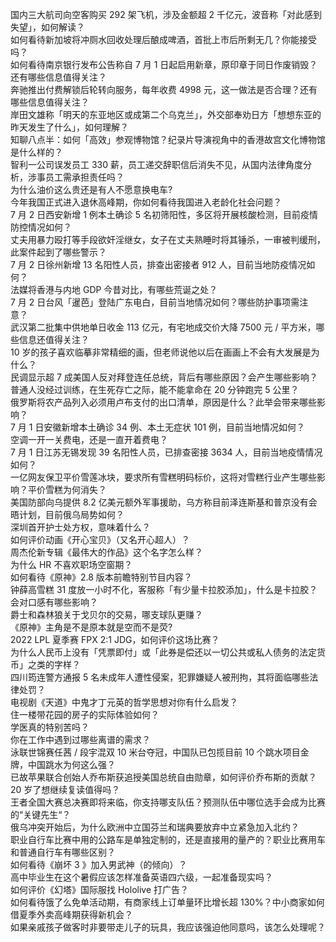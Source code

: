 国内三大航司向空客购买 292 架飞机，涉及金额超 2 千亿元，波音称「对此感到失望」，如何解读？  
如何看待新加坡将冲厕水回收处理后酿成啤酒，首批上市后所剩无几？你能接受吗？  
如何看待南京银行发布公告称自 7 月 1 日起启用新章，原印章于同日作废销毁？还有哪些信息值得关注？  
奔驰推出付费解锁后轮转向服务，每年收费 4998 元，这一做法是否合理？还有哪些信息值得关注？  
岸田文雄称「明天的东亚地区或成第二个乌克兰」，外交部奉劝日方「想想东亚的昨天发生了什么」，如何理解？  
知聊八点半：如何「高效」参观博物馆？纪录片导演视角中的香港故宫文化博物馆是什么样的？  
智利一公司误发员工 330 薪，员工递交辞职信后消失不见，从国内法律角度分析，涉事员工需承担责任吗？  
为什么油价这么贵还是有人不愿意换电车?  
今年我国正式进入退休高峰期，你如何看待我国进入老龄化社会问题？  
7 月 2 日西安新增 1 例本土确诊 5 名初筛阳性，多区将开展核酸检测，目前疫情防控情况如何？  
丈夫用暴力殴打等手段欲奸淫继女，女子在丈夫熟睡时将其锤杀，一审被判缓刑，此案件起到了哪些警示？  
7 月 2 日徐州新增 13 名阳性人员，排查出密接者 912 人，目前当地防疫情况如何？  
法媒将香港与内地 GDP 今昔对比，有哪些荒诞之处？  
7 月 2 日台风「暹芭」登陆广东电白，目前当地情况如何？哪些防护事项需注意？  
武汉第二批集中供地单日收金 113 亿元，有宅地成交价大降 7500 元 / 平方米，哪些信息还值得关注？  
10 岁的孩子喜欢临摹非常精细的画，但老师说他以后在画画上不会有大发展是为什么？  
民调显示超 7 成美国人反对拜登连任总统，背后有哪些原因？会产生哪些影响？  
普通人没经过训练，在生死存亡之际，能不能拿命在 20 分钟跑完 5 公里？  
俄罗斯将农产品列入必须用卢布支付的出口清单，原因是什么？此举会带来哪些影响？  
7 月 1 日安徽新增本土确诊 34 例、本土无症状 101 例，目前当地情况如何？  
空调一开一关费电，还是一直开着费电？  
7 月 1 日江苏无锡发现 39 名阳性人员，已排查密接 3634 人，目前当地疫情情况如何？  
一亿网友保卫平价雪莲冰块，要求所有雪糕明码标价，这将对雪糕行业产生哪些影响？平价雪糕为何消失？  
美国防部向乌提供 8.2 亿美元额外军事援助，乌方称目前泽连斯基和普京没有会晤计划，目前俄乌局势如何？  
深圳首开护士处方权，意味着什么？  
如何评价动画《开心宝贝》（又名开心超人）？  
周杰伦新专辑《最伟大的作品》这个名字怎么样？  
为什么 HR 不喜欢职场空窗期？  
如何看待《原神》2.8 版本前瞻特别节目内容？  
钟薛高雪糕 31 度放一小时不化，客服称「有少量卡拉胶添加」，什么是卡拉胶？会对口感有哪些影响？  
爵士和森林狼关于戈贝尔的交易，哪支球队更赚？  
《原神》主角是不是原本就是空而不是荧?  
2022 LPL 夏季赛 FPX 2:1 JDG，如何评价这场比赛？  
为什么人民币上没有「凭票即付」或「此券是偿还以一切公共或私人债务的法定货币」之类的字样？  
四川筠连警方通报 5 名未成年人遭性侵案，犯罪嫌疑人被刑拘，其将面临哪些法律处罚？  
电视剧《天道》中鬼才丁元英的哲学思想对你有什么启发？  
住一楼带花园的房子的实际体验如何？  
学医真的特别苦吗？  
你在工作中遇到过哪些离谱的需求？  
泳联世锦赛任茜 / 段宇混双 10 米台夺冠，中国队已包揽目前 10 个跳水项目金牌，中国跳水为何这么强？  
已故苹果联合创始人乔布斯获追授美国总统自由勋章，如何评价乔布斯的贡献？  
20 岁了想继续复读值得吗？  
王者全国大赛总决赛即将来临，你支持哪支队伍？预测队伍中哪位选手会成为比赛的“关键先生“？  
俄乌冲突开始后，为什么欧洲中立国芬兰和瑞典要放弃中立紧急加入北约？  
职业自行车比赛中用的公路车是单独定制的，还是直接用的量产的？职业比赛用车和普通自行车有哪些区别？  
如何看待《崩坏 3 》加入男武神（的倾向）？  
高中毕业生在这个暑假应该怎样准备英语四六级，一起准备现实吗？  
如何评价《幻塔》国际服找 Hololive 打广告？  
如何看待饿了么免单活动期，有商家线上订单量环比增长超 130%？中小商家如何借夏季外卖高峰期获得新机会？  
如果亲戚孩子做客时非要带走儿子的玩具，我应该强迫他同意吗，该怎么处理呢？  
